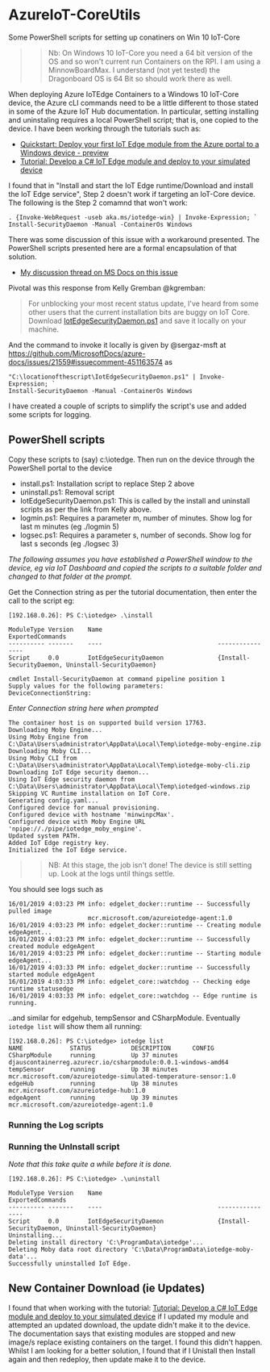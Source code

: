 # AzureIoT-CoreUtils
Some PowerShell scripts for setting up conatiners on Win 10 IoT-Core


>> Nb: On Windows 10 IoT-Core you need a 64 bit version of the OS and so won't current run Containers on the RPI.  I am using a MinnowBoardMax.  I understand (not yet tested) the Dragonboard OS is 64 Bit so should work there as well.


When deploying Azure IoTEdge Containers to a Windows 10 IoT-Core device, the Azure cLI commands need to be a little different to those stated in some of the Azure IoT Hub documentation.  In particular, setting installing and uninstaling requires a local PowerShell script; that is, one copied to the device. I have been working through the tutorials such as:
- [Quickstart: Deploy your first IoT Edge module from the Azure portal to a Windows device - preview](https://docs.microsoft.com/en-us/azure/iot-edge/quickstart)
- [Tutorial: Develop a C# IoT Edge module and deploy to your simulated device](https://docs.microsoft.com/en-us/azure/iot-edge/tutorial-csharp-module)

I found that in "Install and start the IoT Edge runtime/Download and install the IoT Edge service", Step 2 doesn't work if targeting an IoT-Core device. The following is the Step 2 comamnd that won't work:

```
. {Invoke-WebRequest -useb aka.ms/iotedge-win} | Invoke-Expression; `
Install-SecurityDaemon -Manual -ContainerOs Windows
```

There was some discussion of this issue with a workaround presented.  The PowerShell scripts presented here are a formal encapsulation of that solution.
- [My discussion thread on MS Docs on this issue](https://github.com/MicrosoftDocs/azure-docs/issues/21915)

Pivotal was this response from Kelly Gremban @kgremban:
>For unblocking your most recent status update, I've heard from some other users that the current installation bits are buggy on IoT Core. Download [IotEdgeSecurityDaemon.ps1](https://raw.githubusercontent.com/alextnewman/iotedge/3b87d6805fed1e2bdc74dc6f2d3f45cfea328b3e/scripts/windows/setup/IotEdgeSecurityDaemon.ps1) and save it locally on your machine.

And the command to invoke it locally is given by @sergaz-msft at
 https://github.com/MicrosoftDocs/azure-docs/issues/21559#issuecomment-451163574  as
 
 ```
 "C:\locationofthescript\IotEdgeSecurityDaemon.ps1" | Invoke-Expression; ` 
Install-SecurityDaemon -Manual -ContainerOs Windows
```

I have created a couple of scripts to simplify the script's use and added some scripts for logging.

## PowerShell scripts
Copy these scripts to (say) c:\iotedge. Then run on the device through the PowerShell portal to the device
- install.ps1: Installation script to replace Step 2 above
- uninstall.ps1: Removal script 
- IotEdgeSecurityDaemon.ps1: This is called by the install and uninstall scripts as per the link from Kelly above.
- logmin.ps1: Requires a parameter m, number of minutes. Show log for last m minutes (eg ./logmin 5)
- logsec.ps1: Requires a parameter s, number of seconds. Show log for last s seconds (eg ./logsec 3) 



*The following assumes you have established a PowerShell window to the device, eg via IoT Dashboard and copied the scripts to a suitable folder and changed to that folder at the prompt.*


Get the Connection string as per the tutorial documentation, then enter the call to the script eg:
```
[192.168.0.26]: PS C:\iotedge> .\install

ModuleType Version    Name                                ExportedCommands
---------- -------    ----                                ----------------
Script     0.0        IotEdgeSecurityDaemon               {Install-SecurityDaemon, Uninstall-SecurityDaemon}

cmdlet Install-SecurityDaemon at command pipeline position 1
Supply values for the following parameters:
DeviceConnectionString:
```

*Enter Connection string here when prompted*
 
```
The container host is on supported build version 17763.
Downloading Moby Engine...
Using Moby Engine from C:\Data\Users\administrator\AppData\Local\Temp\iotedge-moby-engine.zip
Downloading Moby CLI...
Using Moby CLI from C:\Data\Users\administrator\AppData\Local\Temp\iotedge-moby-cli.zip
Downloading IoT Edge security daemon...
Using IoT Edge security daemon from C:\Data\Users\administrator\AppData\Local\Temp\iotedged-windows.zip
Skipping VC Runtime installation on IoT Core.
Generating config.yaml...
Configured device for manual provisioning.
Configured device with hostname 'minwinpcMax'.
Configured device with Moby Engine URL 'npipe://./pipe/iotedge_moby_engine'.
Updated system PATH.
Added IoT Edge registry key.
Initialized the IoT Edge service.
```

>> NB: At this stage, the job isn't done! The device is still setting up. Look at the logs until things settle.

You should see logs such as 

```
16/01/2019 4:03:23 PM info: edgelet_docker::runtime -- Successfully pulled image
                      mcr.microsoft.com/azureiotedge-agent:1.0
16/01/2019 4:03:23 PM info: edgelet_docker::runtime -- Creating module edgeAgent...
16/01/2019 4:03:23 PM info: edgelet_docker::runtime -- Successfully created module edgeAgent
16/01/2019 4:03:23 PM info: edgelet_docker::runtime -- Starting module edgeAgent...
16/01/2019 4:03:33 PM info: edgelet_docker::runtime -- Successfully started module edgeAgent
16/01/2019 4:03:33 PM info: edgelet_core::watchdog -- Checking edge runtime statusedge
16/01/2019 4:03:33 PM info: edgelet_core::watchdog -- Edge runtime is running.
```
..and similar for edgehub, tempSensor and CSharpModule.
Eventually ```iotedge list``` will show them all running:

```
[192.168.0.26]: PS C:\iotedge> iotedge list
NAME             STATUS           DESCRIPTION      CONFIG
CSharpModule     running          Up 37 minutes    djauscontainerreg.azurecr.io/csharpmodule:0.0.1-windows-amd64
tempSensor       running          Up 38 minutes    mcr.microsoft.com/azureiotedge-simulated-temperature-sensor:1.0
edgeHub          running          Up 38 minutes    mcr.microsoft.com/azureiotedge-hub:1.0
edgeAgent        running          Up 39 minutes    mcr.microsoft.com/azureiotedge-agent:1.0
```

### Running the Log scripts


### Running the UnInstall script
*Note that this take quite a while before it is done.*

```
[192.168.0.26]: PS C:\iotedge> .\uninstall

ModuleType Version    Name                                ExportedCommands
---------- -------    ----                                ----------------
Script     0.0        IotEdgeSecurityDaemon               {Install-SecurityDaemon, Uninstall-SecurityDaemon}
Uninstalling...
Deleting install directory 'C:\ProgramData\iotedge'...
Deleting Moby data root directory 'C:\Data\ProgramData\iotedge-moby-data'...
Successfully uninstalled IoT Edge.
```

## New Container Download (ie Updates)
I found that when working with the tutorial:
[Tutorial: Develop a C# IoT Edge module and deploy to your simulated device](https://docs.microsoft.com/en-us/azure/iot-edge/tutorial-csharp-module)
if I updated my module and attempted an updated download, the update didn't make it to the device. The documentation says that existing modules are stopped and new image/s replace existing containers on the target. I found this didn't happen. Whilst I am looking for a better solution, I found that if I Unistall then Install again and then redeploy, then update make it to the device.

